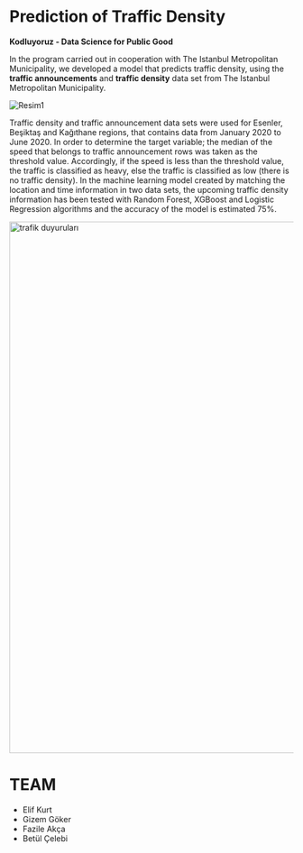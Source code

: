 # Prediction of Traffic Density

**Kodluyoruz - Data Science for Public Good**

In the program carried out in cooperation with The Istanbul Metropolitan Municipality, we developed a model that predicts traffic density, using the **traffic announcements** and **traffic density** data set from The Istanbul Metropolitan Municipality.

![Resim1](https://user-images.githubusercontent.com/17860575/134295688-6a00b374-aa87-4fb7-9dde-bdb1d580609a.png)


Traffic density and traffic announcement data sets  were used for Esenler, Beşiktaş and Kağıthane regions, that contains data from January 2020 to June 2020. In order to determine the target variable; the median of the speed that belongs to traffic announcement rows was taken as the threshold value. Accordingly, if the speed is less than the threshold value, the traffic is classified as heavy, else the traffic is classified as low (there is no traffic density). In the machine learning model created by matching the location and time information in two data sets, the upcoming traffic density information has been tested with Random Forest, XGBoost and Logistic Regression algorithms and the accuracy of the model is estimated 75%.

<img width="943" alt="trafik duyuruları" src="https://user-images.githubusercontent.com/17860575/134297725-0248f825-44d5-4120-8fb5-1362d392da55.png">





# TEAM
- Elif Kurt
- Gizem Göker
- Fazile Akça
- Betül Çelebi
